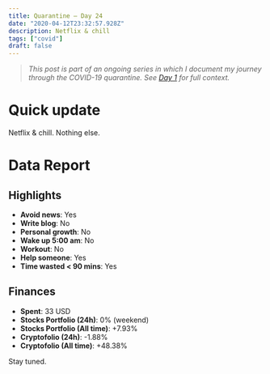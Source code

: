 ```yaml
---
title: Quarantine — Day 24
date: "2020-04-12T23:32:57.928Z"
description: Netflix & chill
tags: ["covid"]
draft: false
---
```


> *This post is part of an ongoing series in which I document my journey through the COVID-19 quarantine. See [Day 1](/quarantine-day-1) for full context.*

<div class="divider"></div>

# Quick update

Netflix & chill. Nothing else.

<div class="divider"></div>

# Data Report

## Highlights

* **Avoid news**: Yes
* **Write blog**: No
* **Personal growth**: No
* **Wake up 5:00 am**: No
* **Workout**: No
* **Help someone**: Yes
* **Time wasted < 90 mins**: Yes

## Finances

* **Spent**: 33 USD
* **Stocks Portfolio (24h)**: 0% (weekend)
* **Stocks Portfolio (All time)**: +7.93%
* **Cryptofolio (24h)**: -1.88%
* **Cryptofolio (All time)**: +48.38%

<div class="divider"></div>

Stay tuned.
